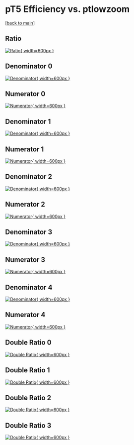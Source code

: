 # pT5 Efficiency vs. ptlowzoom

[[back to main](./)]



## Ratio

[![Ratio](../mtv/var/pT5_loweta_11_1_eff_ptlowzoom.png){ width=600px }](../mtv/var/pT5_loweta_11_1_eff_ptlowzoom.pdf)

## Denominator 0

[![Denominator](../mtv/den/pT5_loweta_11_1_eff_ptlowzoom_den0.png){ width=600px }](../mtv/den/pT5_loweta_11_1_eff_ptlowzoom_den0.pdf)

## Numerator 0

[![Numerator](../mtv/num/pT5_loweta_11_1_eff_ptlowzoom_num0.png){ width=600px }](../mtv/num/pT5_loweta_11_1_eff_ptlowzoom_num0.pdf)

## Denominator 1

[![Denominator](../mtv/den/pT5_loweta_11_1_eff_ptlowzoom_den1.png){ width=600px }](../mtv/den/pT5_loweta_11_1_eff_ptlowzoom_den1.pdf)

## Numerator 1

[![Numerator](../mtv/num/pT5_loweta_11_1_eff_ptlowzoom_num1.png){ width=600px }](../mtv/num/pT5_loweta_11_1_eff_ptlowzoom_num1.pdf)

## Denominator 2

[![Denominator](../mtv/den/pT5_loweta_11_1_eff_ptlowzoom_den2.png){ width=600px }](../mtv/den/pT5_loweta_11_1_eff_ptlowzoom_den2.pdf)

## Numerator 2

[![Numerator](../mtv/num/pT5_loweta_11_1_eff_ptlowzoom_num2.png){ width=600px }](../mtv/num/pT5_loweta_11_1_eff_ptlowzoom_num2.pdf)

## Denominator 3

[![Denominator](../mtv/den/pT5_loweta_11_1_eff_ptlowzoom_den3.png){ width=600px }](../mtv/den/pT5_loweta_11_1_eff_ptlowzoom_den3.pdf)

## Numerator 3

[![Numerator](../mtv/num/pT5_loweta_11_1_eff_ptlowzoom_num3.png){ width=600px }](../mtv/num/pT5_loweta_11_1_eff_ptlowzoom_num3.pdf)

## Denominator 4

[![Denominator](../mtv/den/pT5_loweta_11_1_eff_ptlowzoom_den4.png){ width=600px }](../mtv/den/pT5_loweta_11_1_eff_ptlowzoom_den4.pdf)

## Numerator 4

[![Numerator](../mtv/num/pT5_loweta_11_1_eff_ptlowzoom_num4.png){ width=600px }](../mtv/num/pT5_loweta_11_1_eff_ptlowzoom_num4.pdf)

## Double Ratio 0

[![Double Ratio](../mtv/ratio/pT5_loweta_11_1_eff_ptlowzoom_ratio0.png){ width=600px }](../mtv/ratio/pT5_loweta_11_1_eff_ptlowzoom_ratio0.pdf)

## Double Ratio 1

[![Double Ratio](../mtv/ratio/pT5_loweta_11_1_eff_ptlowzoom_ratio1.png){ width=600px }](../mtv/ratio/pT5_loweta_11_1_eff_ptlowzoom_ratio1.pdf)

## Double Ratio 2

[![Double Ratio](../mtv/ratio/pT5_loweta_11_1_eff_ptlowzoom_ratio2.png){ width=600px }](../mtv/ratio/pT5_loweta_11_1_eff_ptlowzoom_ratio2.pdf)

## Double Ratio 3

[![Double Ratio](../mtv/ratio/pT5_loweta_11_1_eff_ptlowzoom_ratio3.png){ width=600px }](../mtv/ratio/pT5_loweta_11_1_eff_ptlowzoom_ratio3.pdf)

